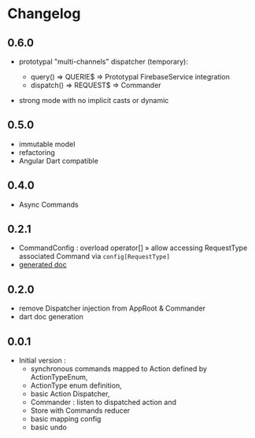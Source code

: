 # Changelog

## 0.6.0

- prototypal "multi-channels" dispatcher (temporary): 
  - query() => QUERIE$ => Prototypal FirebaseService integration
  - dispatch() => REQUEST$ => Commander 
  
- strong mode with no implicit casts or dynamic

## 0.5.0

- immutable model
- refactoring
- Angular Dart compatible

## 0.4.0

- Async Commands

## 0.2.1

- CommandConfig : overload operator[] » allow accessing RequestType associated Command via `config[RequestType]`
- [generated doc](https://rxlabz.github.io/redarx)

## 0.2.0

- remove Dispatcher injection from AppRoot & Commander
- dart doc generation

## 0.0.1

- Initial version : 
  - synchronous commands mapped to Action defined by ActionTypeEnum,
  - ActionType enum definition,
  - basic Action Dispatcher, 
  - Commander : listen to dispatched action and
  - Store with Commands reducer
  - basic mapping config
  - basic undo
